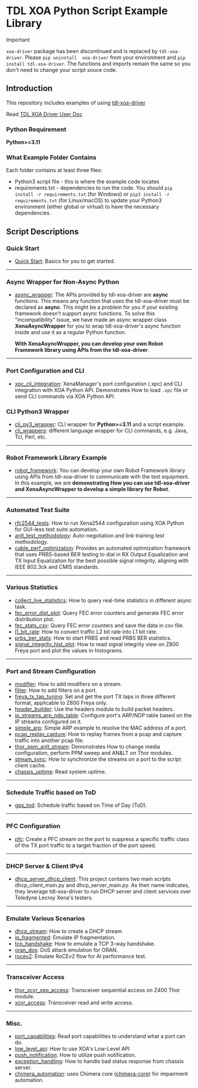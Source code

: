 # TDL XOA Python Script Example Library

> [!IMPORTANT]  
> ``xoa-driver`` package has been discontinued and is replaced by ``tdl-xoa-driver``. 
> Please ``pip uninstall  xoa-driver`` from your environment and ``pip install tdl-xoa-driver``. The functions and imports remain the same so you don't need to change your script souce code.

## Introduction

This repository includes examples of using [tdl-xoa-driver](https://pypi.org/project/tdl-xoa-driver/)

Read [TDL XOA Driver User Doc](https://docs.xenanetworks.com/projects/tdl-xoa-driver/)

### Python Requirement

**Python>=3.11**

### What Example Folder Contains

Each folder contains at least three files:

* Python3 script file - this is where the example code locates
* requirements.txt - dependencies to run the code. You should `pip install -r requirements.txt` (for Windows) or `pip3 install -r requirements.txt` (for Linux/macOS) to update your Python3 environment (either global or virtual) to have the necessary dependencies.

## Script Descriptions

### Quick Start

* [Quick Start](https://github.com/xenanetworks/tdl-xoa-python-script-library/tree/main/quick_start): Basics for you to get started. 

---

### Async Wrapper for Non-Async Python

* [async_wrapper](https://github.com/xenanetworks/tdl-xoa-python-script-library/tree/main/async_wrapper): The APIs provided by tdl-xoa-driver are **async** functions. This means any function that uses the tdl-xoa-driver must be declared as **async**. This might be a problem for you if your existing framework doesn't support async functions. To solve this "incompatibility" issue, we have made an async wrapper class **XenaAsyncWrapper** for you to wrap tdl-xoa-driver's async function inside and use it as a regular Python function.

  **With XenaAsyncWrapper, you can develop your own Robot Framework library using APIs from the tdl-xoa-driver**.

---

### Port Configuration and CLI

* [xpc_cli_integration](https://github.com/xenanetworks/tdl-xoa-python-script-library/tree/main/xpc_cli_integration): XenaManager's port configuration (.xpc) and CLI integration with XOA Python API. Demonstrates How to load ``.xpc`` file or send CLI commands via XOA Python API.

### CLI Python3 Wrapper
* [cli_py3_wrapper](https://github.com/xenanetworks/tdl-xoa-python-script-library/tree/main/cli_py3_wrapper): CLI wrapper for **Python>=3.11** and a script example.
* [cli_wrappers](https://github.com/xenanetworks/tdl-xoa-python-script-library/tree/main/cli_wrappers): different language wrapper for CLI commands, e.g. Java, Tcl, Perl, etc.

---

### Robot Framework Library Example

* [robot_framework](https://github.com/xenanetworks/tdl-xoa-python-script-library/tree/main/robot_framework): You can develop your own Robot Framework library using APIs from tdl-xoa-driver to communicate with the test equipment. In this example, we are **demonstrating How you can use tdl-xoa-driver and XenaAsyncWrapper to develop a simple library for Robot**.

---

### Automated Test Suite

* [rfc2544_tests](https://github.com/xenanetworks/tdl-xoa-python-script-library/tree/main/rfc2544_tests): How to run Xena2544 configuration using XOA Python for GUI-less test suite automation.
* [anlt_test_methodology](https://github.com/xenanetworks/tdl-xoa-python-script-library/tree/main/anlt_test_methodology): Auto-negotiation and link training test methodology.
* [cable_perf_optimization](https://github.com/xenanetworks/tdl-xoa-python-script-library/tree/main/cpom): Provides an automated optimization framework that uses PRBS-based BER testing to dial in RX Output Equalization and TX Input Equalization for the best possible signal integrity, aligning with IEEE 802.3ck and CMIS standards.

---

### Various Statistics

* [collect_live_statistics](https://github.com/xenanetworks/tdl-xoa-python-script-library/tree/main/collect_live_statistics): How to query real-time statistics in different async task.
* [fec_error_dist_plot](https://github.com/xenanetworks/tdl-xoa-python-script-library/tree/main/fec_error_dist_plot): Query FEC error counters and generate FEC error distribution plot.
* [fec_stats_csv](https://github.com/xenanetworks/tdl-xoa-python-script-library/tree/main/fec_stats_csv): Query FEC error counters and save the data in csv file.
* [l1_bit_rate](https://github.com/xenanetworks/tdl-xoa-python-script-library/tree/main/l1_bit_rate): How to convert traffic L2 bit rate into L1 bit rate.
* [prbs_ber_stats](https://github.com/xenanetworks/tdl-xoa-python-script-library/tree/main/prbs_ber_stats): How to start PRBS and read PRBS BER statistics.
* [signal_integrity_hist_plot](https://github.com/xenanetworks/tdl-xoa-python-script-library/tree/main/signal_integrity_hist_plot): How to read signal integrity view on Z800 Freya port and plot the values in histograms.

---

### Port and Stream Configuration

* [modifier](https://github.com/xenanetworks/tdl-xoa-python-script-library/tree/main/modifier): How to add modifiers on a stream.
* [filter](https://github.com/xenanetworks/tdl-xoa-python-script-library/tree/main/filter): How to add filters on a port.
* [freya_tx_tap_tuning](https://github.com/xenanetworks/tdl-xoa-python-script-library/tree/main/freya_tx_tap_tuning): Set and get the port TX taps in three different format, applicable to Z800 Freya only.
* [header_builder](https://github.com/xenanetworks/tdl-xoa-python-script-library/tree/main/header_builder): Use the headers module to build packet headers.
* [ip_streams_arp_ndp_table](https://github.com/xenanetworks/tdl-xoa-python-script-library/tree/main/ip_streams_arp_ndp_table): Configure port's ARP/NDP table based on the IP streams configured on it.
* [simple_arp](https://github.com/xenanetworks/tdl-xoa-python-script-library/tree/main/simple_arp): Simple ARP example to resolve the MAC address of a port.
* [pcap_replay_capture](https://github.com/xenanetworks/tdl-xoa-python-script-library/tree/main/pcap_replay_capture): How to replay frames from a pcap and capture traffic into another pcap file.
* [thor_ppm_anlt_stream](https://github.com/xenanetworks/tdl-xoa-python-script-library/tree/main/thor_ppm_anlt_stream): Demonstrates How to change media configuration, perform PPM sweep and AN&LT on Thor modules.
* [stream_sync](https://github.com/xenanetworks/tdl-xoa-python-script-library/tree/main/stream_sync): How to synchronize the streams on a port to the script client cache.
* [chassis_uptime](https://github.com/xenanetworks/tdl-xoa-python-script-library/tree/main/chassis_uptime): Read system uptime.

---

### Schedule Traffic based on ToD
* [gps_tod](https://github.com/xenanetworks/tdl-xoa-python-script-library/tree/main/gps_tod): Schedule traffic based on Time of Day (ToD).

---

### PFC Configuration
* [pfc](https://github.com/xenanetworks/tdl-xoa-python-script-library/tree/main/pfc): Create a PFC stream on the port to suppress a specific traffic class of the TX port traffic to a target fraction of the port speed.

---

### DHCP Server & Client IPv4 
* [dhcp_server_dhcp_client](https://github.com/xenanetworks/tdl-xoa-python-script-library/tree/main/dhcp_server_dhcp_client): This project contains two main scripts dhcp_client_main.py and dhcp_server_main.py. As their name indicates, they leverage tdl-xoa-driver to run DHCP server and client services over Teledyne Lecroy Xena's testers.

---

### Emulate Various Scenarios
* [dhcp_stream](https://github.com/xenanetworks/tdl-xoa-python-script-library/tree/main/dhcp_stream): How to create a DHCP stream
* [ip_fragmented](https://github.com/xenanetworks/tdl-xoa-python-script-library/tree/main/ip_fragmented): Emulate IP fragmentation.
* [tcp_handshake](https://github.com/xenanetworks/tdl-xoa-python-script-library/tree/main/tcp_handshake): How to emulate a TCP 3-way handshake.
* [oran_dos](https://github.com/xenanetworks/tdl-xoa-python-script-library/tree/main/oran_dos): DoS attack emulation for ORAN.
* [rocev2](https://github.com/xenanetworks/tdl-xoa-python-script-library/tree/main/rocev2): Emulate RoCEv2 flow for AI performance test.

---

### Transceiver Access
* [thor_xcvr_seq_access](https://github.com/xenanetworks/tdl-xoa-python-script-library/tree/main/thor_xcvr_seq_access): Transceiver sequential access on Z400 Thor module.
* [xcvr_access](https://github.com/xenanetworks/tdl-xoa-python-script-library/tree/main/xcvr_access): Transceiver read and write access.

---

### Misc.
* [port_capabilities](https://github.com/xenanetworks/tdl-xoa-python-script-library/tree/main/port_capabilities): Read port capabilities to understand what a port can do.
* [low_level_api](https://github.com/xenanetworks/tdl-xoa-python-script-library/tree/main/low_level_api): How to use XOA's Low-Level API
* [push_notification](https://github.com/xenanetworks/tdl-xoa-python-script-library/tree/main/push_notification): How to utilize push notification.
* [exception_handling](https://github.com/xenanetworks/tdl-xoa-python-script-library/tree/main/exception_handling): How to handle bad status response from chassis server.
* [chimera_automation](https://github.com/xenanetworks/tdl-xoa-python-script-library/tree/main/chimera_automation): uses Chimera core ([chimera-core](https://pypi.org/project/chimera-core/)) for impairment automation.